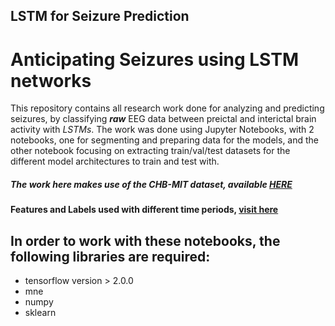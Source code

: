 ## LSTM for Seizure Prediction

# Anticipating Seizures using LSTM networks
This repository contains all research work done for analyzing and predicting seizures, by classifying <strong>*raw*</strong> EEG data between preictal and interictal brain activity with *LSTMs*. The work was done using Jupyter Notebooks, with 2 notebooks, one for segmenting and preparing data for the models, and the other notebook focusing on extracting train/val/test datasets for the different model architectures to train and test with. 

##### The work here makes use of the CHB-MIT dataset, available <a href="google.com">HERE</a>

#### Features and Labels used with different time periods, <a href="https://drive.google.com/drive/folders/1Ef7OBt9xA1_YE0Bj-eeshrAALw0JjxMp?usp=sharing">visit here</a>

## In order to work with these notebooks, the following libraries are required: 
* tensorflow version > 2.0.0
* mne
* numpy
* sklearn
